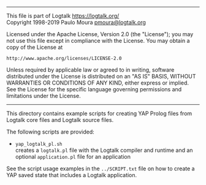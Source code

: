 ________________________________________________________________________

This file is part of Logtalk <https://logtalk.org/>  
Copyright 1998-2019 Paulo Moura <pmoura@logtalk.org>

Licensed under the Apache License, Version 2.0 (the "License");
you may not use this file except in compliance with the License.
You may obtain a copy of the License at

    http://www.apache.org/licenses/LICENSE-2.0

Unless required by applicable law or agreed to in writing, software
distributed under the License is distributed on an "AS IS" BASIS,
WITHOUT WARRANTIES OR CONDITIONS OF ANY KIND, either express or implied.
See the License for the specific language governing permissions and
limitations under the License.
________________________________________________________________________


This directory contains example scripts for creating YAP Prolog files
from Logtalk core files and Logtalk source files.

The following scripts are provided:

- `yap_logtalk_pl.sh`  
	creates a `logtalk.pl` file with the Logtalk compiler and runtime
	and an optional `application.pl` file for an application

See the script usage examples in the `../SCRIPT.txt` file on how to
create a YAP saved state that includes a Logtalk application.
